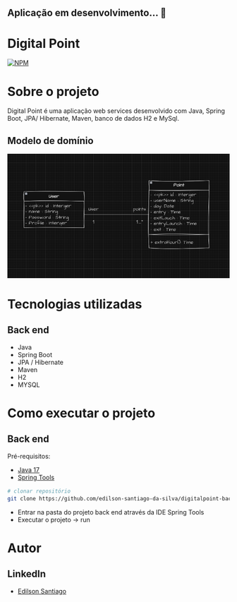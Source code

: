 ## Aplicação em desenvolvimento... 🚧
# Digital Point
 [![NPM](https://img.shields.io/npm/l/react)](https://github.com/edilson-santiago-da-silva/system-pdv-web?tab=MIT-1-ov-file) 

# Sobre o projeto
Digital Point é uma aplicação web services desenvolvido com Java, Spring Boot, JPA/ Hibernate, Maven, banco de dados H2 e MySql.

## Modelo de domínio
![Modelo Conceitual](https://github.com/edilson-santiago-da-silva/digitalpoint-backend/blob/94b528e18c0f050e3d6f21923f2314780cc2b087/docs/domainModel.png)

# Tecnologias utilizadas
## Back end
- Java
- Spring Boot
- JPA / Hibernate
- Maven
- H2
- MYSQL

  
# Como executar o projeto
## Back end
Pré-requisitos:
- [Java 17](https://www.azul.com/downloads/?package=jdk#zulu)
- [Spring Tools](https://spring.io/tools)

```bash
# clonar repositório
git clone https://github.com/edilson-santiago-da-silva/digitalpoint-backend
```
- Entrar na pasta do projeto back end através da IDE Spring Tools
- Executar o projeto -> run


# Autor

## LinkedIn
- [Edilson Santiago](https://www.linkedin.com/in/edilson-santiago-da-silva-634588219/) 
